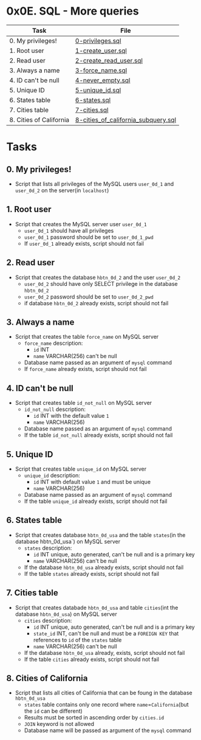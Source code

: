 # 0x0E. SQL - More queries

| Task | File |
| ---- | ---- |
| 0. My privileges! | [0-privileges.sql](./0-privileges.sql) |
| 1. Root user | [1-create_user.sql](./1-create_user.sql) |
| 2. Read user | [2-create_read_user.sql](./2-create_read_user.sql) |
| 3. Always a name | [3-force_name.sql](./3-force_name.sql) |
| 4. ID can't be null | [4-never_empty.sql](./4-never_empty.sql) |
| 5. Unique ID | [5-unique_id.sql](./5-unique_id.sql) |
| 6. States table | [6-states.sql](./6-states.sql) |
| 7. Cities table | [7-cities.sql](./7-cities.sql) |
| 8. Cities of California | [8-cities_of_california_subquery.sql](./8-cities_of_california_subquery.sql) |

# Tasks
## 0. My privileges!
* Script that lists all privileges of the MySQL users `user_0d_1` and `user_0d_2` on the server(in `localhost`)
## 1. Root user
* Script that creates the MySQL server user `user_0d_1`
	* `user_0d_1` should have all privileges
	* `user_0d_1` password should be set to `user_0d_1_pwd`
	* If `user_0d_1` already exists, script should not fail
## 2. Read user
* Script that creates the database `hbtn_0d_2` and the user `user_0d_2`
	* `user_0d_2` should have only SELECT privilege in the database `hbtn_0d_2`
	* `user_0d_2` password should be set to `user_0d_2_pwd`
	* if database `hbtn_0d_2` already exists, script should not fail
## 3. Always a name
* Script that creates the table `force_name` on MySQL server
	* `force_name` description:
		* `id` INT
		* `name` VARCHAR(256) can't be null
	* Database name passed as an argument of `mysql` command
	* If `force_name` already exists, script should not fail
## 4. ID can't be null
* Script that creates table `id_not_null` on MySQL server
	* `id_not_null` description:
		* `id` INT with the default value `1`
		* `name` VARCHAR(256)
	* Database name passed as an argument of `mysql` command
	* If the table `id_not_null` already exists, script should not fail
## 5. Unique ID
* Script that creates table `unique_id` on MySQL server
	* `unique_id` description:
		* `id` INT with default value `1` and must be unique
		* `name` VARCHAR(256)
	* Database name passed as an argument of `mysql` command
	* If the table `unique_id` already exists, script should not fail
## 6. States table
* Script that creates database `hbtn_0d_usa` and the table `states`(in the database hbtn_0d_usa`) on MySQL server
	* `states` description:
		* `id` INT unique, auto generated, can't be null and is a primary key
		* `name` VARCHAR(256) can't be null
	* If the database `hbtn_0d_usa` already exists, script should not fail
	* If the table `states` already exists, script should not fail
## 7. Cities table
* Script that creates databade `hbtn_0d_usa` and table `cities`(int the database `hbtn_0d_usa`) on MySQL server
	* `cities` description:
		* `id` INT unique, auto generated, can't be null and is a primary key
		* `state_id` INT, can't be null and must be a `FOREIGN KEY` that references to `id` of the `states` table
		* `name` VARCHAR(256) can't be null
	* If the database `hbtn_0d_usa` already, exists, script should not fail
	* If the table `cities` already exists, script should not fail
## 8. Cities of California
* Script that lists all cities of California that can be foung in the database `hbtn_0d_usa`
	* `states` table contains only one record where `name`=`California`(but the `id` can be different)
	* Results must be sorted in ascending order by `cities.id`
	* `JOIN` keyword is not allowed
	* Database name will be passed as argument of the `mysql` command
